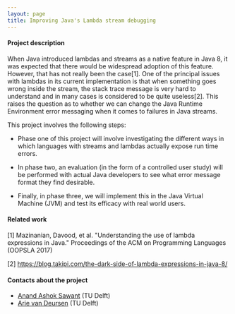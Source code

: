 ```yaml
---
layout: page
title: Improving Java's Lambda stream debugging 
---
```


#### Project description

When Java introduced lambdas and streams as a native feature in Java 8, it was expected that there would be widespread adoption of this feature. However, that has not really been the case[1]. One of the principal issues with lambdas in its current implementation is that when something goes wrong inside the stream, the stack trace message is very hard to understand and in many cases is considered to be quite useless[2]. This raises the question as to whether we can change the Java Runtime Environment error messaging when it comes to failures in Java streams.

This project involves the following steps:

- Phase one of this project will involve investigating the different ways in which languages with streams and lambdas actually expose run time errors.

- In phase two, an evaluation (in the form of a controlled user study) will be performed with actual Java developers to see what error message format they find desirable.

- Finally, in phase three, we will implement this in the Java Virtual Machine (JVM) and test its efficacy with real world users.

#### Related work
[1] Mazinanian, Davood, et al. "Understanding the use of lambda expressions in Java." Proceedings of the ACM on Programming Languages (OOPSLA 2017)

[2] https://blog.takipi.com/the-dark-side-of-lambda-expressions-in-java-8/
#### Contacts about the project

* [Anand Ashok Sawant](mailto:A.A.Sawant@tudelft.nl) (TU Delft)
* [Arie van Deursen](mailto:Arie.vanDeursen@tudelft.nl) (TU Delft)
